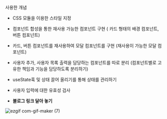 사용한 개념

- CSS 모듈을 이용한 스타일 지정

- 컴포넌트 합성을 통한 재사용 가능한 컴포넌트 구현 ( 카드 형태의 배경 컴포넌트, 버튼 컴포넌트)

- 카드, 버튼 컴포넌트를 재사용하여 모달 컴포넌트를 구현 (재사용이 가능한 모달 컴포넌트)

- 사용자 추가, 사용자 목록 출력을 담당하는 컴포넌트를 따로 분리
  (컴포넌트별로 고유한 책임과 기능을 담당하도록 분리하기)

- useState훅 및 상태 끌어 올리기를 통해 상태를 관리하기
 
- 사용자 입력에 대한 유효성 검사

- **블로그 링크 달아 놓기**


![ezgif com-gif-maker (7)](https://user-images.githubusercontent.com/43470398/174497683-92edf5fc-24b4-47f4-a1cf-fe4b6d93bdf9.gif)
